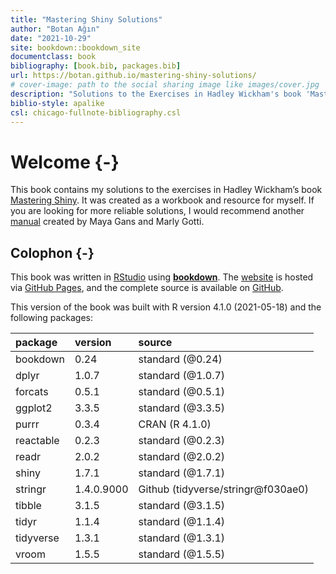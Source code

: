 ```yaml
--- 
title: "Mastering Shiny Solutions"
author: "Botan Ağın"
date: "2021-10-29"
site: bookdown::bookdown_site
documentclass: book
bibliography: [book.bib, packages.bib]
url: https://botan.github.io/mastering-shiny-solutions/
# cover-image: path to the social sharing image like images/cover.jpg
description: "Solutions to the Exercises in Hadley Wickham's book 'Mastering Shiny'"
biblio-style: apalike
csl: chicago-fullnote-bibliography.csl
---
```


# Welcome {-}

This book contains my solutions to the exercises in Hadley Wickham’s book [Mastering Shiny](https://mastering-shiny.org/index.html). It was created as a workbook and resource for myself. If you are looking for more reliable solutions, I would recommend another [manual](https://mastering-shiny-solutions.org/) created by Maya Gans and Marly Gotti.

## Colophon {-}

This book was written in [RStudio](http://www.rstudio.com/ide/) using [**bookdown**](http://bookdown.org/). The [website](https://botan.github.io/mastering-shiny-solutions/) is hosted via [GitHub Pages](https://pages.github.com/), and the complete source is available on [GitHub](https://github.com/botan/mastering-shiny-solutions).

This version of the book was built with R version 4.1.0 (2021-05-18) and the following packages:


|package   |version    |source                              |
|:---------|:----------|:-----------------------------------|
|bookdown  |0.24       |standard (\@0.24)                   |
|dplyr     |1.0.7      |standard (\@1.0.7)                  |
|forcats   |0.5.1      |standard (\@0.5.1)                  |
|ggplot2   |3.3.5      |standard (\@3.3.5)                  |
|purrr     |0.3.4      |CRAN (R 4.1.0)                      |
|reactable |0.2.3      |standard (\@0.2.3)                  |
|readr     |2.0.2      |standard (\@2.0.2)                  |
|shiny     |1.7.1      |standard (\@1.7.1)                  |
|stringr   |1.4.0.9000 |Github (tidyverse/stringr\@f030ae0) |
|tibble    |3.1.5      |standard (\@3.1.5)                  |
|tidyr     |1.1.4      |standard (\@1.1.4)                  |
|tidyverse |1.3.1      |standard (\@1.3.1)                  |
|vroom     |1.5.5      |standard (\@1.5.5)                  |

